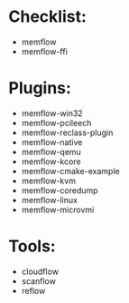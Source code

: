 # Checklist:
- memflow
- memflow-ffi

# Plugins:
- memflow-win32
- memflow-pcileech
- memflow-reclass-plugin
- memflow-native
- memflow-qemu
- memflow-kcore
- memflow-cmake-example
- memflow-kvm
- memflow-coredump
- memflow-linux
- memflow-microvmi

# Tools:
- cloudflow
- scanflow
- reflow
